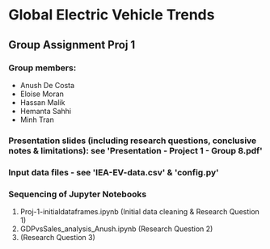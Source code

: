 # Global Electric Vehicle Trends
## Group Assignment Proj 1

### Group members: 
- Anush De Costa
- Eloise Moran
- Hassan Malik
- Hemanta Sahhi
- Minh Tran

### Presentation slides (including research questions, conclusive notes & limitations): see 'Presentation - Project 1 - Group 8.pdf'

### Input data files - see 'IEA-EV-data.csv' & 'config.py'

### Sequencing of Jupyter Notebooks
1. Proj-1-initialdataframes.ipynb (Initial data cleaning & Research Question 1)
2. GDPvsSales_analysis_Anush.ipynb (Research Question 2)
3. (Research Question 3)


